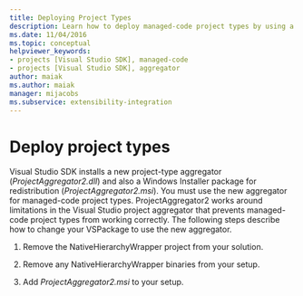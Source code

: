 ```yaml
---
title: Deploying Project Types
description: Learn how to deploy managed-code project types by using a new project-type aggregator and Windows Installer package for redistribution, in the Visual Studio SDK. 
ms.date: 11/04/2016
ms.topic: conceptual
helpviewer_keywords:
- projects [Visual Studio SDK], managed-code
- projects [Visual Studio SDK], aggregator
author: maiak
ms.author: maiak
manager: mijacobs
ms.subservice: extensibility-integration
---
```

# Deploy project types

Visual Studio SDK installs a new project-type aggregator (*ProjectAggregator2.dll*) and also a Windows Installer package for redistribution (*ProjectAggregator2.msi*). You must use the new aggregator for managed-code project types. ProjectAggregator2 works around limitations in the Visual Studio project aggregator that prevents managed-code project types from working correctly. The following steps describe how to change your VSPackage to use the new aggregator.

1. Remove the NativeHierarchyWrapper project from your solution.

2. Remove any NativeHierarchyWrapper binaries from your setup.

3. Add *ProjectAggregator2.msi* to your setup.
